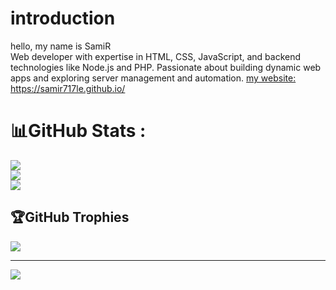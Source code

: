 # introduction 
hello, my name is <stronge> SamiR </stronge> <br>
Web developer with expertise in HTML, CSS, JavaScript, and backend technologies like Node.js and PHP. Passionate about building dynamic web apps and exploring server management and automation.
[my website: ](https://samir717le.github.io/) https://samir717le.github.io/

# 📊GitHub Stats :
![](https://github-readme-stats.vercel.app/api?username=Samir717le&theme=dark&hide_border=true&include_all_commits=false&count_private=false)<br/>
![](https://github-readme-streak-stats.herokuapp.com/?user=samir717le&theme=dark&hide_border=true)<br/>
![](https://github-readme-stats.vercel.app/api/top-langs/?username=samir717le&theme=dark&hide_border=true&include_all_commits=false&count_private=false&layout=compact)

## 🏆GitHub Trophies
![](https://github-profile-trophy.vercel.app/?username=samir717le&theme=discord&no-frame=false&no-bg=false&margin-w=4)

---
[![](https://visitcount.itsvg.in/api?id=samir717le&icon=2&color=0)](https://visitcount.itsvg.in)
